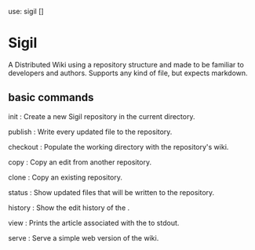 use: sigil [<args>]

# Sigil

A Distributed Wiki using a repository structure and made to be familiar to developers and authors. Supports any kind of file, but expects markdown.

## basic commands

init
: Create a new Sigil repository in the current directory.

publish
: Write every updated file to the repository.

checkout
: Populate the working directory with the repository's wiki.

copy <uri>
: Copy an edit from another repository.

clone <uri>
: Copy an existing repository.

status
: Show updated files that will be written to the repository.

history <file>
: Show the edit history of the <file>.

view <refid>
: Prints the article associated with the <refid> to stdout.

serve <port>
: Serve a simple web version of the wiki.
